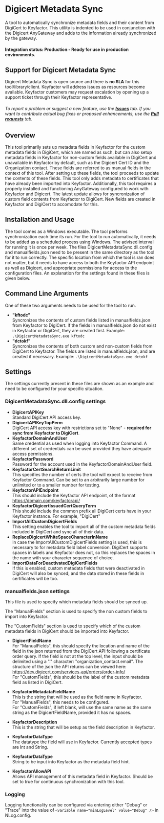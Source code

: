 # Digicert Metadata Sync

A tool to automatically synchronize metadata fields and their content from DigiCert to Keyfactor. This utility is indented to be used in conjunction with the Digicert AnyGateway and adds to the information already synchronized by the gateway.

#### Integration status: Production - Ready for use in production environments.



## Support for Digicert Metadata Sync

Digicert Metadata Sync is open source and there is **no SLA** for this tool/library/client. Keyfactor will address issues as resources become available. Keyfactor customers may request escalation by opening up a support ticket through their Keyfactor representative.

###### To report a problem or suggest a new feature, use the **[Issues](../../issues)** tab. If you want to contribute actual bug fixes or proposed enhancements, use the **[Pull requests](../../pulls)** tab.





## Overview
This tool primarily sets up metadata fields in Keyfactor for the custom metadata fields in DigiCert, which are named as such, but can also setup metadata fields in Keyfactor for non-custom fields available in DigiCert and unavailable in Keyfactor by default,   such as the Digicert Cert ID and the Organization contact.  These fields are referred to as manual fields in the context of this tool. After setting up these fields, the tool proceeds to update the contents of these fields. This tool only adds metadata to certificates that have already been imported into Keyfactor. Additionally, this tool requires a properly installed and functioning AnyGateway configured to work with Keyfactor and Digicert. The latest update allows for syncronization of custom field contents from Keyfactor to DigiCert. New fields are created in Keyfactor and DigiCert to accomodate for this.

## Installation and Usage
The tool comes as a Windows executable. The tool performs synchronization each time its run. For the tool to run automatically, it needs to be added as a scheduled process using Windows. The advised interval for running it is once per week. The files DigicertMetadataSync.dll.config and manualfields.json need to be present in the same directory as the tool for it to run correctly. The specific location from which the tool is ran does not matter, but it needs to have access to both the Keyfactor API endpoint as well as  Digicert, and appropriate permissions for access to the configuration files. 
An explanation for the settings found in these files is given below. 

## Command Line Arguments
One of these two arguments needs to be used for the tool to run.
- <b>"kftodc"</b>  
Syncronizes the contents of custom fields listed in manualfields.json from Keyfactor to DigiCert. If the fields in manualfields.json do not exist in Keyfactor or DigiCert, they are created first. Example: ```.\DigicertMetadataSync.exe kftodc```
- <b>"dctokf"</b>  
Syncronizes the contents of both custom and non-custom fields from DigiCert to Keyfactor. The fields are listed in manualfields.json, and are created if necessary.
Example: ```.\DigicertMetadataSync.exe dctokf```

## Settings
The settings currently present in these files are shown as an example and need to be configured for your specific situation.
### DigicertMetadataSync.dll.config settings
- <b>DigicertAPIKey</b>  
Standard DigiCert API access key.
- <b>DigicertAPIKeyTopPerm</b>  
DigiCert API access key with restrictions set to "None" - <b>required for sync from Keyfactor to DigiCert</b>. 
- <b>KeyfactorDomainAndUser</b>  
Same credential as used when logging into Keyfactor Command. A different set of credentials can be used provided they have adequate access permissions.
- <b>KeyfactorPassword</b>  
Password for the account used in the KeyfactorDomainAndUser field.
- <b>KeyfactorCertSearchReturnLimit</b>  
This specifies the number of certs the tool will expect to receive from Keyfactor Command. Can be set to an arbitrarily large number for unlimited or to a smaller number for testing.
- <b>KeyfactorAPIEndpoint</b>  
This should include the Keyfactor API endpoint, of the format https://domain.com/keyfactorapi/
- <b>KeyfactorDigicertIssuedCertQueryTerm</b>  
This should include the common prefix all DigiCert certs have in your Keyfactor instance. For example, "DigiCert"
- <b>ImportAllCustomDigicertFields</b>  
This setting enables the tool to import all of the custom metadata fields included in DigiCert and sync all of their data.
- <b>ReplaceDigicertWhiteSpaceCharacterInName</b>  
In case the ImportAllCustomDigicertFields setting is used, this is necessary to for metadata field label conversion. DigiCert supports spaces in labels and Keyfactor does not, so this replaces the spaces in the name with your character sequence of choice.
- <b>ImportDataForDeactivatedDigiCertFields</b>  
If this is enabled, custom metadata fields that were deactivated in DigiCert will also be synced, and the data stored in these fields in certificates will be too.

### manualfields.json settings
This file is used to specify which metadata fields should be synced up.

The "ManualFields" section is used to specify the non custom fields to import into Keyfactor. 

The "CustomFields" section is used to specify which of the custom metadata fields in DigiCert should be imported into Keyfactor.

- <b>DigicertFieldName</b>  
For "ManualFields", this should specify the location and name of the field in the json returned from the DigiCert API following a certificate order query. If the field is not at the top level, the input should be delimited using a "." character: "organization_contact.email".  The structure of the json the API returns can be viewed here: https://dev.digicert.com/services-api/orders/order-info/  
For "CustomFields", this should be the label of the custom metadata field as listed in DigiCert.

- <b>KeyfactorMetadataFieldName</b>  
This is the string that will be used as the field name in Keyfactor.  
For "ManualFields", this needs to be configured.  
For "CustomFields", if left blank, will use the same name as the same string as the DigicertFieldName, provided it has no spaces. 

- <b>KeyfactorDescription</b>  
This is the string that will be setup as the field description in Keyfactor.

- <b>KeyfactorDataType</b>  
The datatype the field will use in Keyfactor. Currently accepted types are Int and String.

- <b>KeyfactorDataType</b>  
String to be input into Keyfactor as the metadata field hint.

- <b>KeyfactorAllowAPI</b>  
Allows API management of this metadata field in Keyfactor. Should be set to true for continuous synchronization with this tool.

### Logging
Logging functionality can be configured via entering either "Debug" or "Trace" into the value of `<variable name="minLogLevel" value="Debug" />` in NLog.config.

